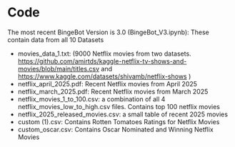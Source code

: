 # Code #
The most recent BingeBot Version is 3.0 (BingeBot_V3.ipynb): These contain data from all 10 Datasets
   - movies_data_1.txt: (9000 Netflix movies from two datasets. https://github.com/amirtds/kaggle-netflix-tv-shows-and-movies/blob/main/titles.csv and https://www.kaggle.com/datasets/shivamb/netflix-shows )
   - netflix_april_2025.pdf: Recent Netflix movies from April 2025
   - netflix_march_2025.pdf: Recent Netflix movies from March 2025
   - netflix_movies_1_to_100.csv: a combination of all 4 netflix_movies_low_to_high.csv files. Contains top 100 netflix movies
   - netflix_2025_released_movies.csv: a small table of recent 2025 movies
   - custom (1).csv: Contains Rotten Tomatoes Ratings for Netflix Movies
   - custom_oscar.csv: Contains Oscar Nominated and Winning Netflix Movies
